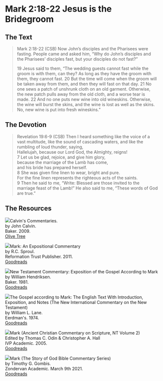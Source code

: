 # Mark 2:18-22 Jesus is the Bridegroom

## The Text

>Mark 2:18-22 (CSB) Now John’s disciples and the Pharisees were fasting. People came and asked him, “Why do John’s disciples and the Pharisees’ disciples fast, but your disciples do not fast?”
>
>19 Jesus said to them, “The wedding guests cannot fast while the groom is with them, can they? As long as they have the groom with them, they cannot fast. 20 But the time will come when the groom will be taken away from them, and then they will fast on that day. 21 No one sews a patch of unshrunk cloth on an old garment. Otherwise, the new patch pulls away from the old cloth, and a worse tear is made. 22 And no one puts new wine into old wineskins. Otherwise, the wine will burst the skins, and the wine is lost as well as the skins. No, new wine is put into fresh wineskins.”

## The Devotion

>Revelation 19:6-9 (CSB) Then I heard something like the voice of a vast multitude, like the sound of cascading waters, and like the rumbling of loud thunder, saying,  
>Hallelujah, because our Lord God, the Almighty, reigns!  
>7 Let us be glad, rejoice, and give him glory,  
>because the marriage of the Lamb has come,  
>and his bride has prepared herself.  
>8 She was given fine linen to wear, bright and pure.  
>For the fine linen represents the righteous acts of the saints.  
>9 Then he said to me, “Write: Blessed are those invited to the marriage feast of the Lamb!” He also said to me, “These words of God are true.”

## The Resources

<p style="clear:both;">

<img src="/images/commentary-calvin-set-portrait.jpg">Calvin's Commentaries.  
by John Calvin.  
Baker. 2009.  
[Olive Tree](https://www.olivetree.com/store/product.php?productid=17517)

<p style="clear:both;">

<img src="/images/commentary-mark-sproul.jpg">Mark: An Expositional Commentary  
by R.C. Sproul.  
Reformation Trust Publisher. 2011.  
[Goodreads](https://www.goodreads.com/book/show/13329901-mark?ac=1&from_search=true&qid=AjPCOwNAXj&rank=1)

<p style="clear:both;">

<img src="/images/commentary-mark-hendriksen.jpg">New Testament Commentary: Exposition of the Gospel According to Mark  
by William Hendriksen.  
Baker. 1981.  
[Goodreads](https://www.goodreads.com/book/show/2365098.Mark)

<p style="clear:both;">

<img src="/images/commentary-mark-lane.jpg">The Gospel according to Mark: The English Text With Introduction, Exposition, and Notes (The New International Commentary on the New Testament)  
by William L. Lane.  
Eerdman's. 1974.  
[Goodreads](https://www.goodreads.com/book/show/978619.The_Gospel_of_Mark?from_search=true&from_srp=true&qid=UOUMUiJ7z4&rank=2)

<p style="clear:both;">

<img src="/images/commentary-mark-oden.jpg">Mark (Ancient Christian Commentary on Scripture, NT Volume 2)  
Edited by Thomas C. Odin & Christopher A. Hall  
IVP Academic. 2005.  
[Goodreads](https://www.goodreads.com/book/show/33015669-mark)

<p style="clear:both;">

<img src="/images/commentary-mark-gombis.jpg">Mark (The Story of God Bible Commentary Series)  
by Timothy G. Gombis.   
Zondervan Academic. March 9th 2021.  
[Goodreads](https://www.goodreads.com/book/show/54287613-mark)

<p style="clear:both;">
